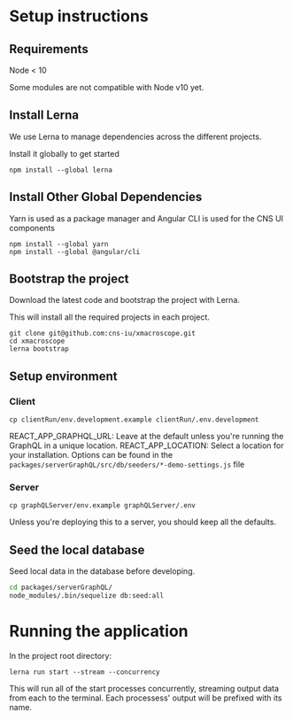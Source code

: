 # Setup instructions

## Requirements

Node < 10

Some modules are not compatible with Node v10 yet.

## Install Lerna
We use Lerna to manage dependencies across the different projects.

Install it globally to get started
```
npm install --global lerna
```

## Install Other Global Dependencies
Yarn is used as a package manager and Angular CLI is used for the CNS UI components
```
npm install --global yarn
npm install --global @angular/cli
```

## Bootstrap the project
Download the latest code and bootstrap the project with Lerna.

This will install all the required projects in each project.

```
git clone git@github.com:cns-iu/xmacroscope.git
cd xmacroscope
lerna bootstrap
```

## Setup environment
### Client
```
cp clientRun/env.development.example clientRun/.env.development
```
REACT_APP_GRAPHQL_URL: Leave at the default unless you're running the GraphQL in a unique location.
REACT_APP_LOCATION: Select a location for your installation. Options can be found in the `packages/serverGraphQL/src/db/seeders/*-demo-settings.js` file
### Server
```
cp graphQLServer/env.example graphQLServer/.env
```
Unless you're deploying this to a server, you should keep all the defaults.

## Seed the local database
Seed local data in the database before developing.

```bash
cd packages/serverGraphQL/
node_modules/.bin/sequelize db:seed:all
```

# Running the application

In the project root directory:
```
lerna run start --stream --concurrency
```
This will run all of the start processes concurrently, streaming output data from each to the terminal. Each processess' output will be prefixed with its name.
